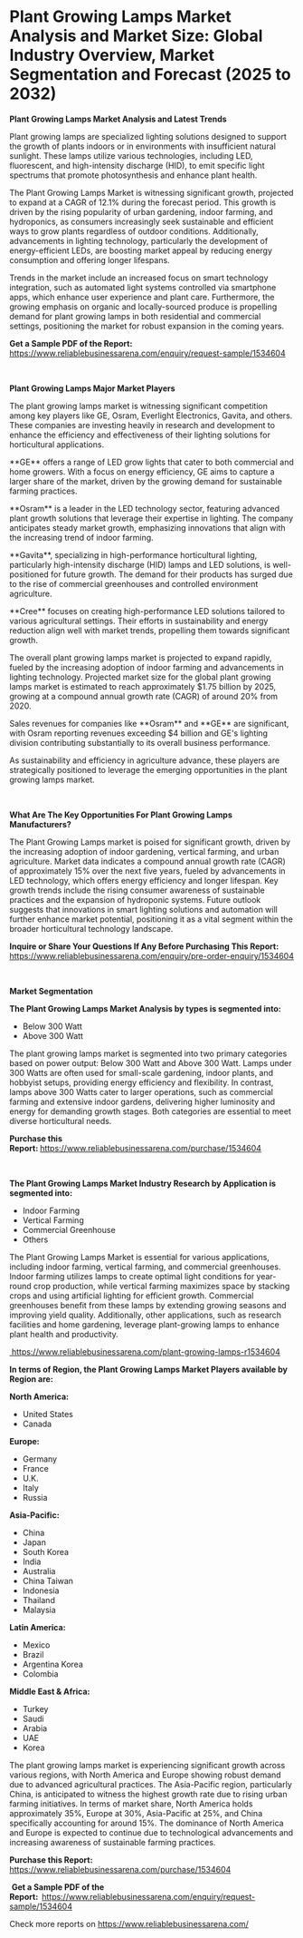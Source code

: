 <p><h1>Plant Growing Lamps Market Analysis and Market Size: Global Industry Overview, Market Segmentation and Forecast (2025 to 2032)</h1></p><p><strong>Plant Growing Lamps Market Analysis and Latest Trends</strong></p>
<p><p>Plant growing lamps are specialized lighting solutions designed to support the growth of plants indoors or in environments with insufficient natural sunlight. These lamps utilize various technologies, including LED, fluorescent, and high-intensity discharge (HID), to emit specific light spectrums that promote photosynthesis and enhance plant health. </p><p>The Plant Growing Lamps Market is witnessing significant growth, projected to expand at a CAGR of 12.1% during the forecast period. This growth is driven by the rising popularity of urban gardening, indoor farming, and hydroponics, as consumers increasingly seek sustainable and efficient ways to grow plants regardless of outdoor conditions. Additionally, advancements in lighting technology, particularly the development of energy-efficient LEDs, are boosting market appeal by reducing energy consumption and offering longer lifespans. </p><p>Trends in the market include an increased focus on smart technology integration, such as automated light systems controlled via smartphone apps, which enhance user experience and plant care. Furthermore, the growing emphasis on organic and locally-sourced produce is propelling demand for plant growing lamps in both residential and commercial settings, positioning the market for robust expansion in the coming years.</p></p>
<p><strong>Get a Sample PDF of the Report:&nbsp;</strong> <a href="https://www.reliablebusinessarena.com/enquiry/request-sample/1534604?utm_campaign=2110&utm_medium=2&utm_source=Github&utm_content=ia&utm_term=17022025&utm_id=plant-growing-lamps">https://www.reliablebusinessarena.com/enquiry/request-sample/1534604</a></p>
<p>&nbsp;</p>
<p><strong>Plant Growing Lamps Major Market Players</strong></p>
<p><p>The plant growing lamps market is witnessing significant competition among key players like GE, Osram, Everlight Electronics, Gavita, and others. These companies are investing heavily in research and development to enhance the efficiency and effectiveness of their lighting solutions for horticultural applications.</p><p>**GE** offers a range of LED grow lights that cater to both commercial and home growers. With a focus on energy efficiency, GE aims to capture a larger share of the market, driven by the growing demand for sustainable farming practices. </p><p>**Osram** is a leader in the LED technology sector, featuring advanced plant growth solutions that leverage their expertise in lighting. The company anticipates steady market growth, emphasizing innovations that align with the increasing trend of indoor farming.</p><p>**Gavita**, specializing in high-performance horticultural lighting, particularly high-intensity discharge (HID) lamps and LED solutions, is well-positioned for future growth. The demand for their products has surged due to the rise of commercial greenhouses and controlled environment agriculture.</p><p>**Cree** focuses on creating high-performance LED solutions tailored to various agricultural settings. Their efforts in sustainability and energy reduction align well with market trends, propelling them towards significant growth.</p><p>The overall plant growing lamps market is projected to expand rapidly, fueled by the increasing adoption of indoor farming and advancements in lighting technology. Projected market size for the global plant growing lamps market is estimated to reach approximately $1.75 billion by 2025, growing at a compound annual growth rate (CAGR) of around 20% from 2020.</p><p>Sales revenues for companies like **Osram** and **GE** are significant, with Osram reporting revenues exceeding $4 billion and GE's lighting division contributing substantially to its overall business performance.</p><p>As sustainability and efficiency in agriculture advance, these players are strategically positioned to leverage the emerging opportunities in the plant growing lamps market.</p></p>
<p>&nbsp;</p>
<p><strong>What Are The Key Opportunities For Plant Growing Lamps Manufacturers?</strong></p>
<p><p>The Plant Growing Lamps market is poised for significant growth, driven by the increasing adoption of indoor gardening, vertical farming, and urban agriculture. Market data indicates a compound annual growth rate (CAGR) of approximately 15% over the next five years, fueled by advancements in LED technology, which offers energy efficiency and longer lifespan. Key growth trends include the rising consumer awareness of sustainable practices and the expansion of hydroponic systems. Future outlook suggests that innovations in smart lighting solutions and automation will further enhance market potential, positioning it as a vital segment within the broader horticultural technology landscape.</p></p>
<p><strong>Inquire or Share Your Questions If Any Before Purchasing This Report:</strong> <a href="https://www.reliablebusinessarena.com/enquiry/pre-order-enquiry/1534604?utm_campaign=2110&utm_medium=2&utm_source=Github&utm_content=ia&utm_term=17022025&utm_id=plant-growing-lamps">https://www.reliablebusinessarena.com/enquiry/pre-order-enquiry/1534604</a></p>
<p>&nbsp;</p>
<p><strong>Market Segmentation</strong></p>
<p><strong>The Plant Growing Lamps Market Analysis by types is segmented into:</strong></p>
<p><ul><li>Below 300 Watt</li><li>Above 300 Watt</li></ul></p>
<p><p>The plant growing lamps market is segmented into two primary categories based on power output: Below 300 Watt and Above 300 Watt. Lamps under 300 Watts are often used for small-scale gardening, indoor plants, and hobbyist setups, providing energy efficiency and flexibility. In contrast, lamps above 300 Watts cater to larger operations, such as commercial farming and extensive indoor gardens, delivering higher luminosity and energy for demanding growth stages. Both categories are essential to meet diverse horticultural needs.</p></p>
<p><strong>Purchase this Report:&nbsp;</strong><a href="https://www.reliablebusinessarena.com/purchase/1534604?utm_campaign=2110&utm_medium=2&utm_source=Github&utm_content=ia&utm_term=17022025&utm_id=plant-growing-lamps">https://www.reliablebusinessarena.com/purchase/1534604</a></p>
<p>&nbsp;</p>
<p><strong>The Plant Growing Lamps Market Industry Research by Application is segmented into:</strong></p>
<p><ul><li>Indoor Farming</li><li>Vertical Farming</li><li>Commercial Greenhouse</li><li>Others</li></ul></p>
<p><p>The Plant Growing Lamps Market is essential for various applications, including indoor farming, vertical farming, and commercial greenhouses. Indoor farming utilizes lamps to create optimal light conditions for year-round crop production, while vertical farming maximizes space by stacking crops and using artificial lighting for efficient growth. Commercial greenhouses benefit from these lamps by extending growing seasons and improving yield quality. Additionally, other applications, such as research facilities and home gardening, leverage plant-growing lamps to enhance plant health and productivity.</p></p>
<p><a href="https://www.reliablebusinessarena.com/plant-growing-lamps-r1534604?utm_campaign=2110&utm_medium=2&utm_source=Github&utm_content=ia&utm_term=17022025&utm_id=plant-growing-lamps">&nbsp;https://www.reliablebusinessarena.com/plant-growing-lamps-r1534604</a></p>
<p><strong>In terms of Region, the Plant Growing Lamps Market Players available by Region are:</strong></p>
<p>
    <p> <strong> North America: </strong>
        <ul>
            <li>United States</li>
            <li>Canada</li>
        </ul>
        </p> 
    <p> <strong> Europe: </strong>
        <ul>
            <li>Germany</li>
            <li>France</li>
            <li>U.K.</li>
            <li>Italy</li>
            <li>Russia</li>
        </ul>
        </p> 
    <p> <strong> Asia-Pacific: </strong>
        <ul>
            <li>China</li>
            <li>Japan</li>
            <li>South Korea</li>
            <li>India</li>
            <li>Australia</li>
            <li>China Taiwan</li>
            <li>Indonesia</li>
            <li>Thailand</li>
            <li>Malaysia</li>
        </ul>
        </p> 
    <p> <strong> Latin America: </strong>
        <ul>
            <li>Mexico</li>
            <li>Brazil</li>
            <li>Argentina Korea</li>
            <li>Colombia</li>
        </ul>
        </p> 
    <p> <strong> Middle East & Africa: </strong>
        <ul>
            <li>Turkey</li>
            <li>Saudi</li>
            <li>Arabia</li>
            <li>UAE</li>
            <li>Korea</li>
        </ul>
    </p>
    </p>
<p><p>The plant growing lamps market is experiencing significant growth across various regions, with North America and Europe showing robust demand due to advanced agricultural practices. The Asia-Pacific region, particularly China, is anticipated to witness the highest growth rate due to rising urban farming initiatives. In terms of market share, North America holds approximately 35%, Europe at 30%, Asia-Pacific at 25%, and China specifically accounting for around 15%. The dominance of North America and Europe is expected to continue due to technological advancements and increasing awareness of sustainable farming practices.</p></p>
<p><strong>Purchase this Report: </strong><a href="https://www.reliablebusinessarena.com/purchase/1534604?utm_campaign=2110&utm_medium=2&utm_source=Github&utm_content=ia&utm_term=17022025&utm_id=plant-growing-lamps">https://www.reliablebusinessarena.com/purchase/1534604</a></p>
<p>&nbsp;<strong>Get a Sample PDF of the Report:&nbsp;&nbsp;</strong><a href="https://www.reliablebusinessarena.com/enquiry/request-sample/1534604?utm_campaign=2110&utm_medium=2&utm_source=Github&utm_content=ia&utm_term=17022025&utm_id=plant-growing-lamps">https://www.reliablebusinessarena.com/enquiry/request-sample/1534604</a></p>
<p><strong></strong></p>
<p>Check more reports on <a href="https://www.reliablebusinessarena.com/?utm_campaign=2110&utm_medium=2&utm_source=Github&utm_content=ia&utm_term=17022025&utm_id=plant-growing-lamps">https://www.reliablebusinessarena.com/</a></p>